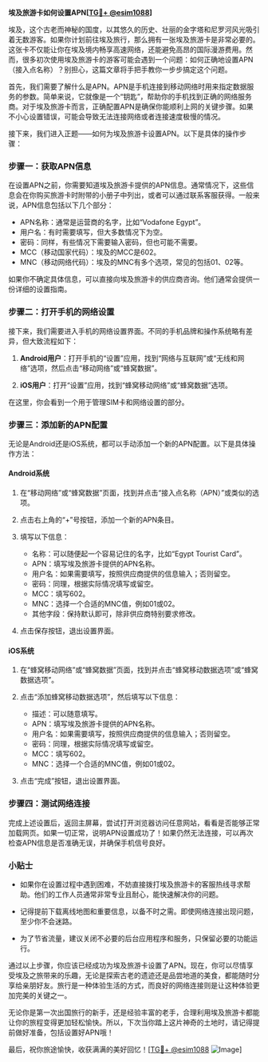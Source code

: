 **埃及旅游卡如何设置APN[[TG💪+ @esim1088](https://t.me/s/esim1088)]**

埃及，这个古老而神秘的国度，以其悠久的历史、壮丽的金字塔和尼罗河风光吸引着无数游客。如果你计划前往埃及旅行，那么拥有一张埃及旅游卡是非常必要的。这张卡不仅能让你在埃及境内畅享高速网络，还能避免高昂的国际漫游费用。然而，很多初次使用埃及旅游卡的游客可能会遇到一个问题：如何正确地设置APN（接入点名称）？别担心，这篇文章将手把手教你一步步搞定这个问题。

首先，我们需要了解什么是APN。APN是手机连接到移动网络时用来指定数据服务的参数。简单来说，它就像是一个“钥匙”，帮助你的手机找到正确的网络服务商。对于埃及旅游卡而言，正确配置APN是确保你能顺利上网的关键步骤。如果不小心设置错误，可能会导致无法连接网络或者连接速度极慢的情况。

接下来，我们进入正题——如何为埃及旅游卡设置APN。以下是具体的操作步骤：

### 步骤一：获取APN信息

在设置APN之前，你需要知道埃及旅游卡提供的APN信息。通常情况下，这些信息会在你购买旅游卡时附带的小册子中列出，或者可以通过联系客服获得。一般来说，APN信息包括以下几个部分：
- APN名称：通常是运营商的名字，比如“Vodafone Egypt”。
- 用户名：有时需要填写，但大多数情况下为空。
- 密码：同样，有些情况下需要输入密码，但也可能不需要。
- MCC（移动国家代码）：埃及的MCC是602。
- MNC（移动网络代码）：埃及的MNC有多个选项，常见的包括01、02等。

如果你不确定具体信息，可以直接向埃及旅游卡的供应商咨询。他们通常会提供一份详细的设置指南。

### 步骤二：打开手机的网络设置

接下来，我们需要进入手机的网络设置界面。不同的手机品牌和操作系统略有差异，但大致流程如下：

1. **Android用户**：打开手机的“设置”应用，找到“网络与互联网”或“无线和网络”选项，然后点击“移动网络”或“蜂窝数据”。
   
2. **iOS用户**：打开“设置”应用，找到“蜂窝移动网络”或“蜂窝数据”选项。

在这里，你会看到一个用于管理SIM卡和网络设置的部分。

### 步骤三：添加新的APN配置

无论是Android还是iOS系统，都可以手动添加一个新的APN配置。以下是具体操作方法：

#### Android系统

1. 在“移动网络”或“蜂窝数据”页面，找到并点击“接入点名称（APN）”或类似的选项。
   
2. 点击右上角的“+”号按钮，添加一个新的APN条目。

3. 填写以下信息：
   - 名称：可以随便起一个容易记住的名字，比如“Egypt Tourist Card”。
   - APN：填写埃及旅游卡提供的APN名称。
   - 用户名：如果需要填写，按照供应商提供的信息输入；否则留空。
   - 密码：同理，根据实际情况填写或留空。
   - MCC：填写602。
   - MNC：选择一个合适的MNC值，例如01或02。
   - 其他字段：保持默认即可，除非供应商特别要求修改。

4. 点击保存按钮，退出设置界面。

#### iOS系统

1. 在“蜂窝移动网络”或“蜂窝数据”页面，找到并点击“蜂窝移动数据选项”或“蜂窝数据选项”。

2. 点击“添加蜂窝移动数据选项”，然后填写以下信息：
   - 描述：可以随意填写。
   - APN：填写埃及旅游卡提供的APN名称。
   - 用户名：如果需要填写，按照供应商提供的信息输入；否则留空。
   - 密码：同理，根据实际情况填写或留空。
   - MCC：填写602。
   - MNC：选择一个合适的MNC值，例如01或02。

3. 点击“完成”按钮，退出设置界面。

### 步骤四：测试网络连接

完成上述设置后，返回主屏幕，尝试打开浏览器访问任意网站，看看是否能够正常加载网页。如果一切正常，说明APN设置成功了！如果仍然无法连接，可以再次检查APN信息是否准确无误，并确保手机信号良好。

### 小贴士

- 如果你在设置过程中遇到困难，不妨直接拨打埃及旅游卡的客服热线寻求帮助。他们的工作人员通常非常专业且耐心，能快速解决你的问题。
  
- 记得提前下载离线地图和重要信息，以备不时之需。即使网络连接出现问题，至少你不会迷路。

- 为了节省流量，建议关闭不必要的后台应用程序和服务，只保留必要的功能运行。

通过以上步骤，你应该已经成功为埃及旅游卡设置了APN。现在，你可以尽情享受埃及之旅带来的乐趣，无论是探索古老的遗迹还是品尝地道的美食，都能随时分享给亲朋好友。旅行是一种体验生活的方式，而良好的网络连接则是让这种体验更加完美的关键之一。

无论你是第一次出国旅行的新手，还是经验丰富的老手，合理利用埃及旅游卡都能让你的旅程变得更加轻松愉快。所以，下次当你踏上这片神奇的土地时，请记得提前做好准备，包括设置好APN哦！

最后，祝你旅途愉快，收获满满的美好回忆！[[TG💪+ @esim1088](https://t.me/s/esim1088) ![Image](https://i.postimg.cc/4NQfJmqS/Snipaste-2025-05-13-00-14-12.png)]